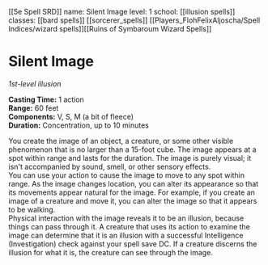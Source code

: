 [[5e Spell SRD]]
name: Silent Image
level: 1
school: [[illusion spells]]
classes: [[bard spells]]
         [[sorcerer_spells]]
         [[Players_FlohFelixAljoscha/Spell Indices/wizard spells]][[Ruins of Symbaroum Wizard Spells]]

# Silent Image 
_1st-level illusion_ 

**Casting Time:** 1 action    
**Range:** 60 feet    
**Components:** V, S, M (a bit of fleece)    
**Duration:** Concentration, up to 10 minutes 

You create the image of an object, a creature, or some other visible phenomenon that is no larger than a 15-foot cube. The image appears at a spot within range and lasts for the duration. The image is purely visual; it isn't accompanied by sound, smell, or other sensory effects.    
You can use your action to cause the image to move to any spot within range. As the image changes location, you can alter its appearance so that its movements appear natural for the image. For example, if you create an image of a creature and move it, you can alter the image so that it appears to be walking.    
Physical interaction with the image reveals it to be an illusion, because things can pass through it. A creature that uses its action to examine the image can determine that it is an illusion with a successful Intelligence (Investigation) check against your spell save DC. If a creature discerns the illusion for what it is, the creature can see through the image. 